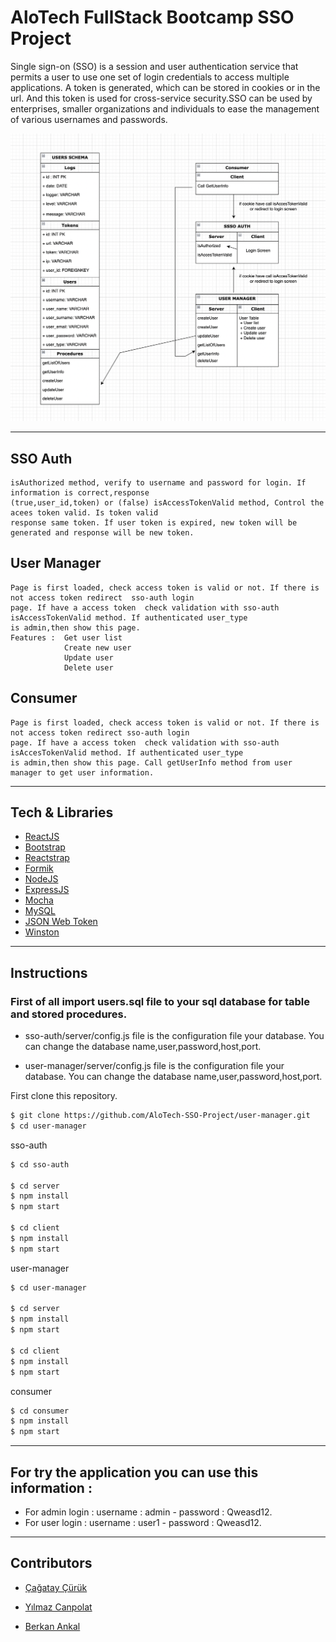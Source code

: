 # AloTech FullStack Bootcamp SSO Project

Single sign-on (SSO) is a session and user authentication service that permits a user to use one set of login credentials to access multiple applications. A token is generated, which can be stored in cookies or in the url. And this token is used for cross-service security.SSO can be used by enterprises, smaller organizations and individuals to ease the management of various usernames and passwords.


<p align="center">
    <img src="./schema.png"/>
</p>

---
## SSO Auth
    isAuthorized method, verify to username and password for login. If information is correct,response 
    (true,user_id,token) or (false) isAccessTokenValid method, Control the acees token valid. Is token valid 
    response same token. İf user token is expired, new token will be generated and response will be new token. 

## User Manager 
    Page is first loaded, check access token is valid or not. If there is not access token redirect  sso-auth login
    page. If have a access token  check validation with sso-auth isAccessTokenValid method. If authenticated user_type
    is admin,then show this page.
    Features :  Get user list
                Create new user
                Update user
                Delete user

## Consumer 
    Page is first loaded, check access token is valid or not. If there is not access token redirect sso-auth login 
    page. If have a access token  check validation with sso-auth isAccesTokenValid method. If authenticated user_type 
    is admin,then show this page. Call getUserInfo method from user manager to get user information.
---

## Tech & Libraries
* [ReactJS](https://reactjs.org/)
* [Bootstrap](https://getbootstrap.com/)
* [Reactstrap](https://reactstrap.github.io/)
* [Formik](https://formik.org/)
* [NodeJS](https://nodejs.org/)
* [ExpressJS](https://expressjs.com/)
* [Mocha](https://mochajs.org/)
* [MySQL](https://www.mysql.com/)
* [JSON Web Token](https://github.com/auth0/node-jsonwebtoken)
* [Winston](https://github.com/winstonjs/winston)
---

## Instructions

### First of all import users.sql file to your sql database for table and stored procedures.
+ sso-auth/server/config.js file is the configuration file your database. You can change the database name,user,password,host,port.
  
+ user-manager/server/config.js file is the configuration file your database. You can change the database name,user,password,host,port.

First clone this repository.
```bash
$ git clone https://github.com/AloTech-SSO-Project/user-manager.git
$ cd user-manager
```

sso-auth
```bash
$ cd sso-auth

$ cd server
$ npm install
$ npm start

$ cd client
$ npm install
$ npm start
```

user-manager
```bash
$ cd user-manager

$ cd server
$ npm install
$ npm start

$ cd client
$ npm install
$ npm start
```

consumer
```bash
$ cd consumer
$ npm install
$ npm start
```
---
## For try the application you can use this information :  
+ For admin login : 
    username : admin - 
    password : Qweasd12.
+ For user login : 
    username : user1 - 
    password : Qweasd12.

---

## Contributors

- [Çağatay Çürük](https://github.com/cagatay135)

- [Yılmaz Canpolat](https://github.com/ylmzcanpolat)

- [Berkan Ankal](https://github.com/berkanankal)
